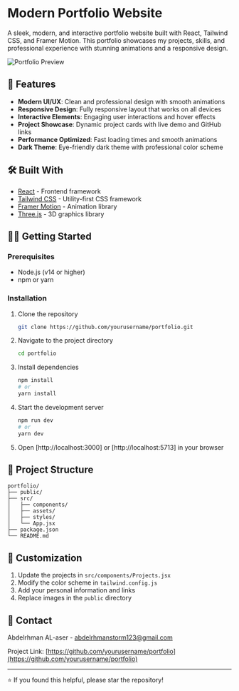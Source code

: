 # Modern Portfolio Website

A sleek, modern, and interactive portfolio website built with React, Tailwind CSS, and Framer Motion. This portfolio showcases my projects, skills, and professional experience with stunning animations and a responsive design.

![Portfolio Preview](path-to-preview-image)

## 🚀 Features

- **Modern UI/UX**: Clean and professional design with smooth animations
- **Responsive Design**: Fully responsive layout that works on all devices
- **Interactive Elements**: Engaging user interactions and hover effects
- **Project Showcase**: Dynamic project cards with live demo and GitHub links
- **Performance Optimized**: Fast loading times and smooth animations
- **Dark Theme**: Eye-friendly dark theme with professional color scheme

## 🛠️ Built With

- [React](https://reactjs.org/) - Frontend framework
- [Tailwind CSS](https://tailwindcss.com/) - Utility-first CSS framework
- [Framer Motion](https://www.framer.com/motion/) - Animation library
- [Three.js](https://threejs.org/) - 3D graphics library

## 🏃‍♂️ Getting Started

### Prerequisites

- Node.js (v14 or higher)
- npm or yarn

### Installation

1. Clone the repository
   ```bash
   git clone https://github.com/yourusername/portfolio.git
   ```

2. Navigate to the project directory
   ```bash
   cd portfolio
   ```

3. Install dependencies
   ```bash
   npm install
   # or
   yarn install
   ```

4. Start the development server
   ```bash
   npm run dev
   # or
   yarn dev
   ```

5. Open [http://localhost:3000] or [http://localhost:5713] in your browser

## 📁 Project Structure

```
portfolio/
├── public/
├── src/
│   ├── components/
│   ├── assets/
│   ├── styles/
│   └── App.jsx
├── package.json
└── README.md
```

## 🎨 Customization

1. Update the projects in `src/components/Projects.jsx`
2. Modify the color scheme in `tailwind.config.js`
3. Add your personal information and links
4. Replace images in the `public` directory

## 🤝 Contact

Abdelrhman AL-aser - [abdelrhmanstorm123@gmail.com](mailto:abdelrhmanstorm123@gmail.com)

Project Link: [https://github.com/yourusername/portfolio](https://github.com/yourusername/portfolio)

---

⭐️ If you found this helpful, please star the repository!

